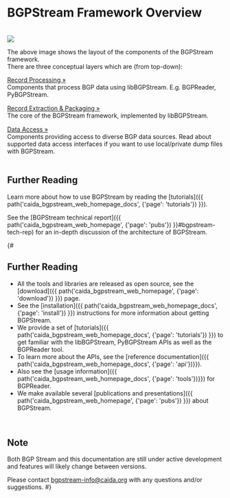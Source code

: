 BGPStream Framework Overview
============================

<br>

<div class="thumbnail">
<img src="{{ asset('bundles/caidabgpstreamwebhomepage/images/components_schema.png') }}" style="max-width: 80%;">
</div>

The above image shows the layout of the components of the BGPStream framework.
<br>
There are three conceptual layers which are (from top-down):
<div class="row" style="padding-bottom: 15px;">
<div class="col-md-4">
<a href="{{ path('caida_bgpstream_web_homepage_docs', {'page': 'overview', 'subpage':'record-processing'})}}"
    class="btn btn-primary btn-md" style="display: block;">
    Record Processing &raquo;
</a>
</div>
<div class="col-md-8">
Components that process BGP data using libBGPStream. E.g. BGPReader, PyBGPStream.
</div>
</div>
<div class="row" style="padding-bottom: 15px;">
<div class="col-md-4">
<a href="{{ path('caida_bgpstream_web_homepage_docs', {'page': 'overview', 'subpage':'record-extraction'})}}"
    class="btn btn-primary btn-md" style="display: block;">
    Record Extraction &amp; Packaging &raquo;
</a>
</div>
<div class="col-md-8">
The core of the BGPStream framework, implemented by libBGPStream.
</div>
</div>
<div class="row">
<div class="col-md-4">
<a href="{{ path('caida_bgpstream_web_homepage_docs', {'page': 'overview', 'subpage':'data-access'})}}"
    class="btn btn-primary btn-md" style="display: block;">
    Data Access &raquo;
</a>
</div>
<div class="col-md-8">
Components providing access to diverse BGP data sources. Read about supported
data access interfaces if you want to use local/private dump files with BGPStream.
</div>
</div>

<br>

## Further Reading
Learn more about how to use BGPStream by reading the [tutorials]({{ path('caida_bgpstream_web_homepage_docs', {'page': 'tutorials'}) }}).

See the
[BGPStream technical report]({{ path('caida_bgpstream_web_homepage', {'page': 'pubs'}) }}#bgpstream-tech-rep)
for an in-depth discussion of the architecture of BGPStream.

{#
## Further Reading

 - All the tools and libraries are released as open source, see the
 [download]({{ path('caida_bgpstream_web_homepage', {'page': 'download'}) }})
 page.
 - See the
 [installation]({{ path('caida_bgpstream_web_homepage_docs', {'page': 'install'}) }})
 instructions for more information about getting BGPStream.
 - We provide a set of
 [tutorials]({{ path('caida_bgpstream_web_homepage_docs', {'page': 'tutorials'}) }})
 to get familiar with the libBGPStream, PyBGPStream APIs as well as the
 BGPReader tool.
 - To learn more about the APIs, see the
 [reference documentation]({{ path('caida_bgpstream_web_homepage_docs', {'page': 'api'})}}).
 - Also see the
 [usage information]({{ path('caida_bgpstream_web_homepage_docs', {'page': 'tools'})}})
 for BGPReader.
 - We make available several
 [publications and presentations]({{ path('caida_bgpstream_web_homepage', {'page': 'pubs'}) }})
 about BGPStream.

<br>

## Note

Both BGP Stream and this documentation are still under active development and
features will likely change between versions.

Please contact [bgpstream-info@caida.org](mailto:bgpstream-info@caida.org) with any questions and/or suggestions.
#}
